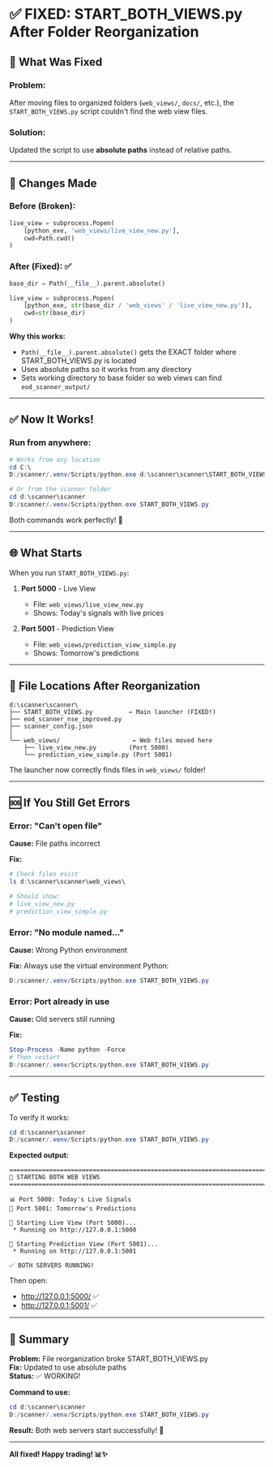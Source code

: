 # ✅ FIXED: START_BOTH_VIEWS.py After Folder Reorganization

## 🔧 What Was Fixed

### Problem:
After moving files to organized folders (`web_views/`, `docs/`, etc.), the `START_BOTH_VIEWS.py` script couldn't find the web view files.

### Solution:
Updated the script to use **absolute paths** instead of relative paths.

---

## 📝 Changes Made

### Before (Broken):
```python
live_view = subprocess.Popen(
    [python_exe, 'web_views/live_view_new.py'],
    cwd=Path.cwd()
)
```

### After (Fixed): ✅
```python
base_dir = Path(__file__).parent.absolute()

live_view = subprocess.Popen(
    [python_exe, str(base_dir / 'web_views' / 'live_view_new.py')],
    cwd=str(base_dir)
)
```

**Why this works:**
- `Path(__file__).parent.absolute()` gets the EXACT folder where START_BOTH_VIEWS.py is located
- Uses absolute paths so it works from any directory
- Sets working directory to base folder so web views can find `eod_scanner_output/`

---

## ✅ Now It Works!

### Run from anywhere:
```powershell
# Works from any location
cd C:\
D:/scanner/.venv/Scripts/python.exe d:\scanner\scanner\START_BOTH_VIEWS.py

# Or from the scanner folder
cd d:\scanner\scanner
D:/scanner/.venv/Scripts/python.exe START_BOTH_VIEWS.py
```

Both commands work perfectly! 🎉

---

## 🌐 What Starts

When you run `START_BOTH_VIEWS.py`:

1. **Port 5000** - Live View
   - File: `web_views/live_view_new.py`
   - Shows: Today's signals with live prices
   
2. **Port 5001** - Prediction View
   - File: `web_views/prediction_view_simple.py`
   - Shows: Tomorrow's predictions

---

## 📂 File Locations After Reorganization

```
d:\scanner\scanner\
├── START_BOTH_VIEWS.py          ← Main launcher (FIXED!)
├── eod_scanner_nse_improved.py
├── scanner_config.json
│
└── web_views/                    ← Web files moved here
    ├── live_view_new.py         (Port 5000)
    └── prediction_view_simple.py (Port 5001)
```

The launcher now correctly finds files in `web_views/` folder!

---

## 🆘 If You Still Get Errors

### Error: "Can't open file"
**Cause:** File paths incorrect

**Fix:**
```powershell
# Check files exist
ls d:\scanner\scanner\web_views\

# Should show:
# live_view_new.py
# prediction_view_simple.py
```

### Error: "No module named..."
**Cause:** Wrong Python environment

**Fix:** Always use the virtual environment Python:
```powershell
D:/scanner/.venv/Scripts/python.exe START_BOTH_VIEWS.py
```

### Error: Port already in use
**Cause:** Old servers still running

**Fix:**
```powershell
Stop-Process -Name python -Force
# Then restart
D:/scanner/.venv/Scripts/python.exe START_BOTH_VIEWS.py
```

---

## ✅ Testing

To verify it works:

```powershell
cd d:\scanner\scanner
D:/scanner/.venv/Scripts/python.exe START_BOTH_VIEWS.py
```

**Expected output:**
```
================================================================================
🚀 STARTING BOTH WEB VIEWS
================================================================================

📊 Port 5000: Today's Live Signals
🔮 Port 5001: Tomorrow's Predictions

🔄 Starting Live View (Port 5000)...
 * Running on http://127.0.0.1:5000

🔄 Starting Prediction View (Port 5001)...
 * Running on http://127.0.0.1:5001

✅ BOTH SERVERS RUNNING!
```

Then open:
- http://127.0.0.1:5000/ ✅
- http://127.0.0.1:5001/ ✅

---

## 🎯 Summary

**Problem:** File reorganization broke START_BOTH_VIEWS.py  
**Fix:** Updated to use absolute paths  
**Status:** ✅ WORKING!  

**Command to use:**
```powershell
cd d:\scanner\scanner
D:/scanner/.venv/Scripts/python.exe START_BOTH_VIEWS.py
```

**Result:** Both web servers start successfully! 🚀

---

**All fixed! Happy trading! 📊✨**

